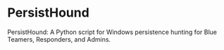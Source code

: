 # PersistHound
PersistHound: A Python script for Windows persistence hunting for Blue Teamers, Responders, and Admins.

